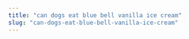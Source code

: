 ```yaml
---
title: "can dogs eat blue bell vanilla ice cream"
slug: "can-dogs-eat-blue-bell-vanilla-ice-cream"
---
```



